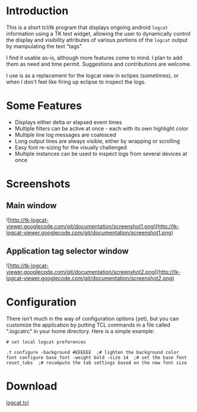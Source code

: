 # Introduction #

This is a short tcl/tk program that displays ongoing android
`logcat` information using a TK text widget, allowing the user
to dynamically control the display and visibility attributes of various
portions of the `logcat` output by manipulating the text "tags".

I find it usable as-is, although more features come to mind.  I plan to add them as need and time permit. Suggestions and contributions are welcome.

I use is as a replacement for the logcat view in eclipes (sometimes), or when I don't feel like firing up eclipse to inspect the logs.

# Some Features #

  * Displays either delta or elapsed event times
  * Multiple filters can be active at once - each with its own highlight color
  * Multiple line log messages are coalesced
  * Long output lines are always visible, either by wrapping or scrolling
  * Easy font re-sizing for the visually challenged
  * Multiple instances can be used to inspect logs from several devices at once

# Screenshots #

## Main window ##

![http://tk-logcat-viewer.googlecode.com/git/documentation/screenshot1.png](http://tk-logcat-viewer.googlecode.com/git/documentation/screenshot1.png)

## Application tag selector window ##

![http://tk-logcat-viewer.googlecode.com/git/documentation/screenshot2.png](http://tk-logcat-viewer.googlecode.com/git/documentation/screenshot2.png)

# Configuration #

There isn't much in the way of configuration options (yet), but
you can customize the application by putting TCL commands in a file
called ".logcatrc" in your home directory.  Here is a simple example:
```
# set local logcat preferences

.t configure -background #EEEEEE  ;# lighten the background color
font configure base_font -weight bold -size 14  ;# set the base font
reset_tabs  ;# recompute the tab settings based on the new font size

```

# Download #

[logcat.tcl](http://tk-logcat-viewer.googlecode.com/git/src/logcat.tcl)
